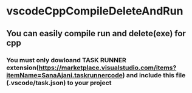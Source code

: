 # vscodeCppCompileDeleteAndRun

## You can easily compile run and delete(exe) for cpp 
### You must only dowloand TASK RUNNER extension(https://marketplace.visualstudio.com/items?itemName=SanaAjani.taskrunnercode) and include this file (.vscode/task.json) to your project 

